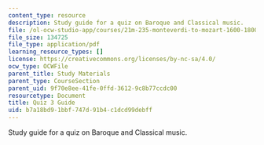 ```yaml
---
content_type: resource
description: Study guide for a quiz on Baroque and Classical music.
file: /ol-ocw-studio-app/courses/21m-235-monteverdi-to-mozart-1600-1800-fall-2013/b7a18bd91bbf747d91b4c1dcd99debff_MIT21M_235_F13_Quiz_3_Guid.pdf
file_size: 134725
file_type: application/pdf
learning_resource_types: []
license: https://creativecommons.org/licenses/by-nc-sa/4.0/
ocw_type: OCWFile
parent_title: Study Materials
parent_type: CourseSection
parent_uid: 9f70e8ee-41fe-0ffd-3612-9c8b77ccdc00
resourcetype: Document
title: Quiz 3 Guide
uid: b7a18bd9-1bbf-747d-91b4-c1dcd99debff
---
```

Study guide for a quiz on Baroque and Classical music.